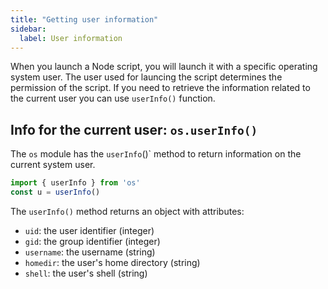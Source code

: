 ```yaml
---
title: "Getting user information"
sidebar:
  label: User information
---
```

When you launch a Node script, you will launch it with a specific operating system user. The user used for launcing the script determines the permission of the script.
If you need to retrieve the information related to the current user you can use `userInfo()` function.

## Info for the current user: `os.userInfo()`
The `os` module has the `userInfo`()` method to return information on the current system user.

```javascript
import { userInfo } from 'os'
const u = userInfo()
```

The `userInfo()` method returns an object with attributes:

- `uid`: the user identifier (integer)
- `gid`: the group identifier (integer)
- `username`: the username (string)
- `homedir`: the user's home directory (string)
- `shell`: the user's shell (string)
